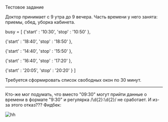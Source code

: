 Тестовое задание

Доктор принимает с 9 утра до 9 вечера.
Часть времени у него занята: приемы, обед, уборка кабинета.

busy = [
  {'start' : '10:30',
  'stop' : '10:50'
  },

  {'start' : '18:40',
  'stop' : '18:50'
  },

  {'start' : '14:40',
  'stop' : '15:50'
  },

  {'start' : '16:40',
  'stop' : '17:20'
  },

  {'start' : '20:05',
  'stop' : '20:20'
  }
]

Требуется сформировать список свободных окон по 30 минут.

-------

Кто-же мог подумать, что вместо "09:30" могут прийти данные о времени в формате "9:30" и регулярка /\d{2}:\d{2}/ не сработает. И из-за этого отказ???
Фидбек:

![hh](https://github.com/romatoom/medgarant-shedule/assets/20795373/5cbb9ea4-f436-4dcc-8a68-5cee657029a0)
